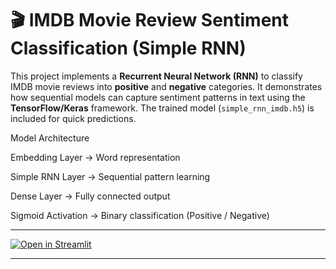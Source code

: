 # 🎬 IMDB Movie Review Sentiment Classification (Simple RNN)  
This project implements a **Recurrent Neural Network (RNN)** to classify IMDB movie reviews into **positive** and **negative** categories. It demonstrates how sequential models can capture sentiment patterns in text using the **TensorFlow/Keras** framework. The trained model (`simple_rnn_imdb.h5`) is included for quick predictions.  


Model Architecture

Embedding Layer → Word representation

Simple RNN Layer → Sequential pattern learning

Dense Layer → Fully connected output

Sigmoid Activation → Binary classification (Positive / Negative)


---


[![Open in Streamlit](https://static.streamlit.io/badges/streamlit_badge_black_white.svg)](https://imdbmoviereview.streamlit.app/)

---

